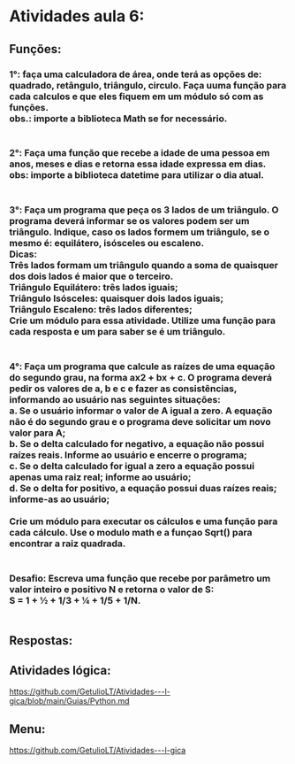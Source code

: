 # Atividades aula 6:

## Funções:
<h3>
1°: faça uma calculadora de área, onde terá as opções de: quadrado, retângulo, triângulo, circulo. Faça uuma função para cada calculos e que eles fiquem em um módulo só com as funções.<br>
obs.: importe a biblioteca Math se for necessário.<br><br>

<h3>
2°: Faça uma função que recebe a idade de uma pessoa em anos, meses e dias e retorna essa idade expressa em dias.<br>
obs: importe a biblioteca datetime para utilizar o dia atual.<br><br>

<h3>
3°: Faça um programa que peça os 3 lados de um triângulo. O programa deverá informar se os valores podem ser um triângulo. Indique, caso os lados formem um triângulo, se o mesmo é: equilátero, isósceles ou escaleno.<br>
Dicas:<br>
Três lados formam um triângulo quando a soma de quaisquer dos dois lados é maior que o terceiro.<br>
Triângulo Equilátero: três lados iguais;<br>
Triângulo Isósceles: quaisquer dois lados iguais;<br>
Triângulo Escaleno: três lados diferentes;<br>
Crie um módulo para essa atividade. Utilize uma função para cada resposta e um para saber se é um triângulo.<br><br>

<h3>
4°: Faça um programa que calcule as raízes de uma equação do segundo grau, na forma ax2 + bx + c. O programa deverá pedir os valores de a, b e c e fazer as consistências, informando ao usuário nas seguintes situações:<br>
a. Se o usuário informar o valor de A igual a zero. A equação não é do segundo grau e o programa deve solicitar um novo valor para A;<br>
b. Se o delta calculado for negativo, a equação não possui raízes reais. Informe ao usuário e encerre o programa;<br>
c. Se o delta calculado for igual a zero a equação possui apenas uma raiz real; informe ao usuário;<br>
d. Se o delta for positivo, a equação possui duas raízes reais; informe-as ao usuário;<br><br>
Crie um módulo para executar os cálculos e uma função para cada cálculo.
Use o modulo math e a funçao Sqrt() para encontrar a raiz quadrada.<br><br>

<h3>
Desafio: Escreva uma função que recebe por parâmetro um valor inteiro e positivo N e retorna o valor de S:<br>
S = 1 + ½ + 1/3 + ¼ + 1/5 + 1/N. <br><br>


## Respostas: <br>

## Atividades lógica: <br>
https://github.com/GetulioLT/Atividades---l-gica/blob/main/Guias/Python.md
## Menu:
https://github.com/GetulioLT/Atividades---l-gica